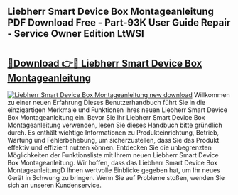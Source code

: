 ## Liebherr Smart Device Box Montageanleitung PDF Download Free - Part-93K User Guide Repair - Service Owner Edition LtWSI

# <h2><a href="http://df6zuh.blite.top/?on=Liebherr+Smart+Device+Box+Montageanleitung">🔗Download 👉🔴 Liebherr Smart Device Box Montageanleitung</a></h2>

[![Liebherr Smart Device Box Montageanleitung new download](https://i.imgur.com/lujVjoI.png)](http://df6zuh.blite.top/?on=Liebherr+Smart+Device+Box+Montageanleitung)
Willkommen zu einer neuen Erfahrung Dieses Benutzerhandbuch führt Sie in die einzigartigen Merkmale und Funktionen Ihres neuen Liebherr Smart Device Box Montageanleitung ein. Bevor Sie Ihr Liebherr Smart Device Box Montageanleitung verwenden, lesen Sie dieses Handbuch bitte gründlich durch. Es enthält wichtige Informationen zu Produkteinrichtung, Betrieb, Wartung und Fehlerbehebung, um sicherzustellen, dass Sie das Produkt effektiv und effizient nutzen können. Entdecken Sie die unbegrenzten Möglichkeiten der Funktionsliste mit Ihrem neuen Liebherr Smart Device Box Montageanleitung. Wir hoffen, dass das Liebherr Smart Device Box MontageanleitungD Ihnen wertvolle Einblicke gegeben hat, um Ihr neues Gerät in Schwung zu bringen. Wenn Sie auf Probleme stoßen, wenden Sie sich an unseren Kundenservice.
